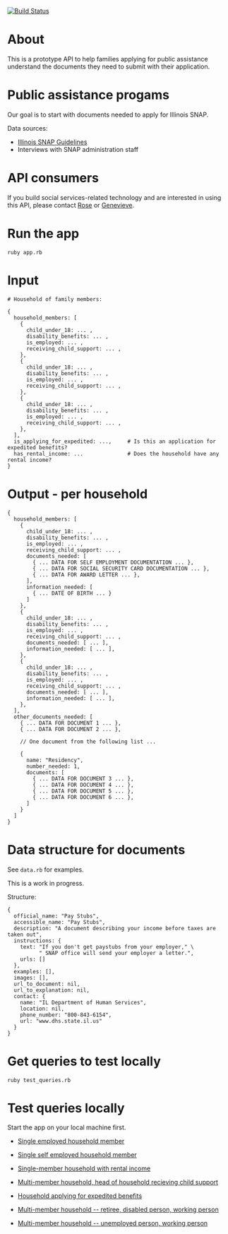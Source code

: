 [![Build Status](https://travis-ci.org/mRelief/documents_api.svg)](https://travis-ci.org/mRelief/documents_api)

# About

This is a prototype API to help families applying for public assistance understand the documents they need to submit with their application.

# Public assistance progams

Our goal is to start with documents needed to apply for Illinois SNAP.

Data sources:

+ [Illinois SNAP Guidelines](http://www.dhs.state.il.us/OneNetLibrary/27897/documents/Brochures/124D.pdf)
+ Interviews with SNAP administration staff

# API consumers

If you build social services-related technology and are interested in using this API, please contact [Rose](mailto:rose@mrelief.com) or [Genevieve](mailto:genevieve@mrelief.com).

# Run the app

```
ruby app.rb
```

# Input

```
# Household of family members:

{
  household_members: [
    {
      child_under_18: ... ,
      disability_benefits: ... ,
      is_employed: ... ,
      receiving_child_support: ... ,
    },
    {
      child_under_18: ... ,
      disability_benefits: ... ,
      is_employed: ... ,
      receiving_child_support: ... ,
    },
    {
      child_under_18: ... ,
      disability_benefits: ... ,
      is_employed: ... ,
      receiving_child_support: ... ,
    },
  ],
  is_applying_for_expedited: ...,     # Is this an application for expedited benefits?
  has_rental_income: ...              # Does the household have any rental income?
}
```


# Output - per household

```
{
  household_members: [
    {
      child_under_18: ... ,
      disability_benefits: ... ,
      is_employed: ... ,
      receiving_child_support: ... ,
      documents_needed: [
        { ... DATA FOR SELF EMPLOYMENT DOCUMENTATION ... },
        { ... DATA FOR SOCIAL SECURITY CARD DOCUMENTATION ... },
        { ... DATA FOR AWARD LETTER ... },
      ],
      information_needed: [
        { ... DATE OF BIRTH ... }
      ]
    },
    {
      child_under_18: ... ,
      disability_benefits: ... ,
      is_employed: ... ,
      receiving_child_support: ... ,
      documents_needed: [ ... ],
      information_needed: [ ... ],
    },
    {
      child_under_18: ... ,
      disability_benefits: ... ,
      is_employed: ... ,
      receiving_child_support: ... ,
      documents_needed: [ ... ],
      information_needed: [ ... ],
    },
  ],
  other_documents_needed: [
    { ... DATA FOR DOCUMENT 1 ... },
    { ... DATA FOR DOCUMENT 2 ... },

    // One document from the following list ...

    {
      name: "Residency",
      number_needed: 1,
      documents: [
        { ... DATA FOR DOCUMENT 3 ... },
        { ... DATA FOR DOCUMENT 4 ... },
        { ... DATA FOR DOCUMENT 5 ... },
        { ... DATA FOR DOCUMENT 6 ... },
      ]
    }
  ]
}
```

# Data structure for documents

See `data.rb` for examples.

This is a work in progress.

Structure:

```
{
  official_name: "Pay Stubs",
  accessible_name: "Pay Stubs",
  description: "A document describing your income before taxes are taken out",
  instructions: {
    text: "If you don't get paystubs from your employer," \
          " SNAP office will send your employer a letter.",
    urls: []
  },
  examples: [],
  images: [],
  url_to_document: nil,
  url_to_explanation: nil,
  contact: {
    name: "IL Department of Human Services",
    location: nil,
    phone_number: "800-843-6154",
    url: "www.dhs.state.il.us"
  }
}
```

# Get queries to test locally

```
ruby test_queries.rb
```

# Test queries locally

Start the app on your local machine first.

+ [Single employed household member](http://localhost:4567/api/household_members%5B%5D%5Bchild_under_18%5D=false&household_members%5B%5D%5Bdisability_benefits%5D=false&household_members%5B%5D%5Bis_employee%5D=true&household_members%5B%5D%5Bis_retired%5D=false&household_members%5B%5D%5Breceiving_child_support%5D=false&household_members%5B%5D%5Breceiving_unemployment_benefits%5D=false&household_members%5B%5D%5Bself_employed%5D=false&is_applying_for_expedited=false)

+ [Single self employed household member](http://localhost:4567/api/household_members%5B%5D%5Bchild_under_18%5D=false&household_members%5B%5D%5Bdisability_benefits%5D=false&household_members%5B%5D%5Bis_employee%5D=false&household_members%5B%5D%5Bis_retired%5D=false&household_members%5B%5D%5Breceiving_child_support%5D=false&household_members%5B%5D%5Breceiving_unemployment_benefits%5D=false&household_members%5B%5D%5Bself_employed%5D=true&is_applying_for_expedited=false)

+ [Single-member household with rental income](http://localhost:4567/api/has_rental_income=true&household_members%5B%5D%5Bchild_under_18%5D=false&household_members%5B%5D%5Bdisability_benefits%5D=false&household_members%5B%5D%5Bis_employee%5D=false&household_members%5B%5D%5Bis_retired%5D=false&household_members%5B%5D%5Breceiving_child_support%5D=false&household_members%5B%5D%5Breceiving_unemployment_benefits%5D=false&household_members%5B%5D%5Bself_employed%5D=true&is_applying_for_expedited=false)

+ [Multi-member household, head of household recieving child support](http://localhost:4567/api/household_members%5B%5D%5Bchild_under_18%5D=false&household_members%5B%5D%5Bdisability_benefits%5D=false&household_members%5B%5D%5Bis_employee%5D=true&household_members%5B%5D%5Bis_retired%5D=false&household_members%5B%5D%5Breceiving_child_support%5D=true&household_members%5B%5D%5Breceiving_unemployment_benefits%5D=false&household_members%5B%5D%5Bself_employed%5D=false&household_members%5B%5D%5Bchild_under_18%5D=true&household_members%5B%5D%5Bdisability_benefits%5D=false&household_members%5B%5D%5Bis_employee%5D=false&household_members%5B%5D%5Bis_retired%5D=false&household_members%5B%5D%5Breceiving_child_support%5D=false&household_members%5B%5D%5Breceiving_unemployment_benefits%5D=false&household_members%5B%5D%5Bself_employed%5D=false&household_members%5B%5D%5Bchild_under_18%5D=true&household_members%5B%5D%5Bdisability_benefits%5D=false&household_members%5B%5D%5Bis_employee%5D=false&household_members%5B%5D%5Bis_retired%5D=false&household_members%5B%5D%5Breceiving_child_support%5D=false&household_members%5B%5D%5Breceiving_unemployment_benefits%5D=false&household_members%5B%5D%5Bself_employed%5D=false&is_applying_for_expedited=false)

+ [Household applying for expedited benefits](http://localhost:4567/api/household_members%5B%5D%5Bchild_under_18%5D=false&household_members%5B%5D%5Bdisability_benefits%5D=false&household_members%5B%5D%5Bis_employee%5D=false&household_members%5B%5D%5Bis_retired%5D=false&household_members%5B%5D%5Breceiving_child_support%5D=false&household_members%5B%5D%5Breceiving_unemployment_benefits%5D=false&household_members%5B%5D%5Bself_employed%5D=true&is_applying_for_expedited=true)

+ [Multi-member household -- retiree, disabled person, working person](http://localhost:4567/api/household_members%5B%5D%5Bchild_under_18%5D=false&household_members%5B%5D%5Bdisability_benefits%5D=false&household_members%5B%5D%5Bis_employee%5D=false&household_members%5B%5D%5Bis_retired%5D=true&household_members%5B%5D%5Breceiving_child_support%5D=false&household_members%5B%5D%5Breceiving_unemployment_benefits%5D=false&household_members%5B%5D%5Bself_employed%5D=false&household_members%5B%5D%5Bchild_under_18%5D=false&household_members%5B%5D%5Bdisability_benefits%5D=true&household_members%5B%5D%5Bis_employee%5D=false&household_members%5B%5D%5Bis_retired%5D=false&household_members%5B%5D%5Breceiving_child_support%5D=false&household_members%5B%5D%5Breceiving_unemployment_benefits%5D=false&household_members%5B%5D%5Bself_employed%5D=false&household_members%5B%5D%5Bchild_under_18%5D=false&household_members%5B%5D%5Bdisability_benefits%5D=false&household_members%5B%5D%5Bis_employee%5D=true&household_members%5B%5D%5Bis_retired%5D=false&household_members%5B%5D%5Breceiving_child_support%5D=false&household_members%5B%5D%5Breceiving_unemployment_benefits%5D=false&household_members%5B%5D%5Bself_employed%5D=false&is_applying_for_expedited=false)

+ [Multi-member household -- unemployed person, working person](http://localhost:4567/api/household_members%5B%5D%5Bchild_under_18%5D=false&household_members%5B%5D%5Bdisability_benefits%5D=false&household_members%5B%5D%5Bis_employee%5D=false&household_members%5B%5D%5Bis_retired%5D=false&household_members%5B%5D%5Breceiving_child_support%5D=false&household_members%5B%5D%5Breceiving_unemployment_benefits%5D=true&household_members%5B%5D%5Bself_employed%5D=false&household_members%5B%5D%5Bchild_under_18%5D=false&household_members%5B%5D%5Bdisability_benefits%5D=false&household_members%5B%5D%5Bis_employee%5D=true&household_members%5B%5D%5Bis_retired%5D=false&household_members%5B%5D%5Breceiving_child_support%5D=false&household_members%5B%5D%5Breceiving_unemployment_benefits%5D=false&household_members%5B%5D%5Bself_employed%5D=false&is_applying_for_expedited=false)
